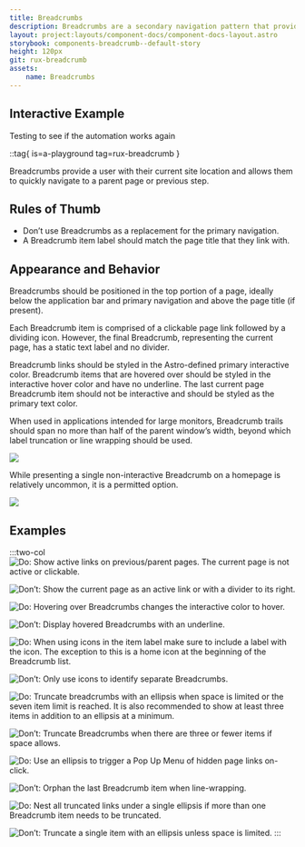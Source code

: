 ```yaml
---
title: Breadcrumbs
description: Breadcrumbs are a secondary navigation pattern that provides users with an ordered list of links that helps visualize locational awareness within a site’s hierarchy.
layout: project:layouts/component-docs/component-docs-layout.astro
storybook: components-breadcrumb--default-story
height: 120px
git: rux-breadcrumb
assets:
    name: Breadcrumbs
---
```

## Interactive Example

Testing to see if the automation works again

::tag{ is=a-playground tag=rux-breadcrumb }

Breadcrumbs provide a user with their current site location and allows them to quickly navigate to a parent page or previous step.

## Rules of Thumb

- Don’t use Breadcrumbs as a replacement for the primary navigation.
- A Breadcrumb item label should match the page title that they link with.

## Appearance and Behavior

Breadcrumbs should be positioned in the top portion of a page, ideally below the application bar and primary navigation and above the page title (if present).

Each Breadcrumb item is comprised of a clickable page link followed by a dividing icon. However, the final Breadcrumb, representing the current page, has a static text label and no divider.

Breadcrumb links should be styled in the Astro-defined primary interactive color. Breadcrumb items that are hovered over should be styled in the interactive hover color and have no underline. The last current page Breadcrumb item should not be interactive and should be styled as the primary text color.

When used in applications intended for large monitors, Breadcrumb trails should span no more than half of the parent window’s width, beyond which label truncation or line wrapping should be used.

![](/img/patterns/breadcrumbs/breadcrumbs-halfway.webp)

While presenting a single non-interactive Breadcrumb on a homepage is relatively uncommon, it is a permitted option.

![](/img/patterns/breadcrumbs/breadcrumbs-single.webp)

## Examples

:::two-col
![Do: Show active links on previous/parent pages. The current page is not active or clickable.](/img/patterns/breadcrumbs/breadcrumbs-do-1.webp "Do: Show active links on previous/parent pages. The current page is not active or clickable.")

![Don’t: Show the current page as an active link or with a divider to its right.](/img/patterns/breadcrumbs/breadcrumbs-dont-1.webp "Don't: Show the current page as an active link or with a divider to its right.")

![Do: Hovering over Breadcrumbs changes the interactive color to hover.](/img/patterns/breadcrumbs/breadcrumbs-do-2.webp "Do: Hovering over Breadcrumbs changes the interactive color to hover.")

![Don’t: Display hovered Breadcrumbs with an underline.](/img/patterns/breadcrumbs/breadcrumbs-dont-2.webp "Don’t: Display hovered Breadcrumbs with an underline.")

![Do: When using icons in the item label make sure to include a label with the icon. The exception to this is a home icon at the beginning of the Breadcrumb list.](/img/patterns/breadcrumbs/breadcrumbs-do-3.webp "Do: When using icons in the item label make sure to include a label with the icon. The exception to this is a home icon at the beginning of the Breadcrumb list.")

![Don’t: Only use icons to identify separate Breadcrumbs.](/img/patterns/breadcrumbs/breadcrumbs-dont-3.webp "Don’t: Only use icons to identify separate Breadcrumbs.")

![Do: Truncate breadcrumbs with an ellipsis when space is limited or the seven item limit is reached. It is also recommended to show at least three items in addition to an ellipsis at a minimum.](/img/patterns/breadcrumbs/breadcrumbs-do-4.webp "Do: Truncate breadcrumbs with an ellipsis when space is limited or the seven item limit is reached. It is also recommended to show at least three items in addition to an ellipsis at a minimum.")

![Don’t: Truncate Breadcrumbs when there are three or fewer items if space allows.](/img/patterns/breadcrumbs/breadcrumbs-dont-4.webp "Don’t: Truncate Breadcrumbs when there are three or fewer items if space allows.")

![Do: Use an ellipsis to trigger a Pop Up Menu of hidden page links on-click.](/img/patterns/breadcrumbs/breadcrumbs-do-5.webp "Do: Use an ellipsis to trigger a Pop Up Menu of hidden page links on-click.")

![Don’t: Orphan the last Breadcrumb item when line-wrapping.](/img/patterns/breadcrumbs/breadcrumbs-dont-5.webp "Don’t: Orphan the last Breadcrumb item when line-wrapping.")

![Do: Nest all truncated links under a single ellipsis if more than one Breadcrumb item needs to be truncated.](/img/patterns/breadcrumbs/breadcrumbs-do-6.webp "Do: Nest all truncated links under a single ellipsis if more than one Breadcrumb item needs to be truncated.")

![Don’t: Truncate a single item with an ellipsis unless space is limited.](/img/patterns/breadcrumbs/breadcrumbs-dont-6.webp "Truncate a single item with an ellipsis unless space is limited.")
:::
